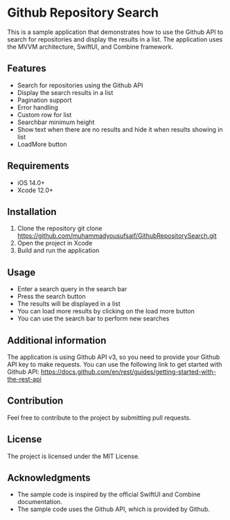 # Github Repository Search

This is a sample application that demonstrates how to use the Github API to search for repositories and display the results in a list. The application uses the MVVM architecture, SwiftUI, and Combine framework.

## Features
* Search for repositories using the Github API
* Display the search results in a list
* Pagination support
* Error handling
* Custom row for list
* Searchbar minimum height
* Show text when there are no results and hide it when results showing in list
* LoadMore button

## Requirements
* iOS 14.0+
* Xcode 12.0+

## Installation
1. Clone the repository
	git clone https://github.com/muhammadyousufsaif/GithubRepositorySearch.git
2. Open the project in Xcode
3. Build and run the application

## Usage
* Enter a search query in the search bar
* Press the search button
* The results will be displayed in a list
* You can load more results by clicking on the load more button
* You can use the search bar to perform new searches

## Additional information

The application is using Github API v3, so you need to provide your Github API key to make requests.
You can use the following link to get started with Github API:
https://docs.github.com/en/rest/guides/getting-started-with-the-rest-api

## Contribution
Feel free to contribute to the project by submitting pull requests.

## License
The project is licensed under the MIT License.

## Acknowledgments
* The sample code is inspired by the official SwiftUI and Combine documentation.
* The sample code uses the Github API, which is provided by Github.
